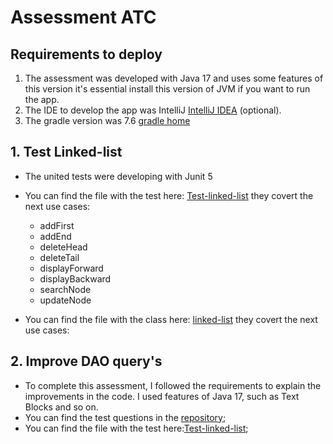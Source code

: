 # Assessment ATC

## Requirements to deploy
1. The assessment was developed with Java 17 and uses some features of this version it's essential install this version of JVM if you want to run the app. 
2. The IDE to develop the app was IntelliJ <a href="https://www.jetbrains.com/idea/download/#section=windows"> IntelliJ IDEA</a> (optional).
3. The gradle version was 7.6 <a href="https://gradle.org/">gradle home</a>

## 1. Test Linked-list 
* The united tests were developing with Junit 5 
* You can find the file with the test here: [Test-linked-list](./src/test/java/org/linkedlist/doub/LinkedDoubleListTest.java) they covert the next use cases: 
  
   * addFirst
   * addEnd
   * deleteHead
   * deleteTail
   * displayForward
   * displayBackward
   * searchNode
   * updateNode
  
* You can find the file with the class here: [linked-list](./src/main/java/org/linkedlist/doub/LinkedDoubleList.java) they covert the next use cases:


## 2. Improve DAO query's
* To complete this assessment, I followed the requirements to explain the improvements in the code. I used features of Java 17, such as Text Blocks and so on. 
* You can find the test questions in the [repository](./documnetation/Pruebas-java-ATC.txt);  
* You can find the file with the test here:[Test-linked-list](./src/main/java/org/pedidos/TestSqlDao.java);  
